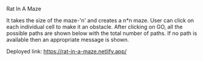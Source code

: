 Rat In A Maze

It takes the size of the maze-'n' and creates a n*n maze.
User can click on each individual cell to make it an obstacle.
After clicking on GO, all the possible paths are shown below with the total number of paths.
If no path is available then an appropriate message is shown.

Deployed link: https://rat-in-a-maze.netlify.app/
